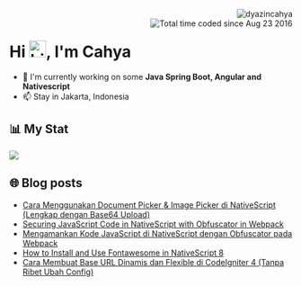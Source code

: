 <img align="right" src="https://komarev.com/ghpvc/?username=dyazincahya" alt="dyazincahya" /><br/>
<img src="https://wakatime.com/badge/user/fd321787-7d82-4766-b987-60584327310e.svg" alt="Total time coded since Aug 23 2016" align="right" />

<h1>Hi <img src="https://user-images.githubusercontent.com/1303154/88677602-1635ba80-d120-11ea-84d8-d263ba5fc3c0.gif" width="30" alt="hi">, I'm Cahya</h1>

- 🏢 I'm currently working on some **Java Spring Boot, Angular and Nativescript**
- 📫 Stay in Jakarta, Indonesia


## 📊 My Stat
<!-- img src="https://github-readme-stats.vercel.app/api?username=dyazincahya&show_icons=true"-->
<img src="https://github-readme-stats.vercel.app/api/wakatime?username=dyazincahya&layout=compact">
<!--img src="https://github-readme-stats.vercel.app/api/top-langs/?username=dyazincahya&layout=compact"-->
<!--img src="https://github-profile-summary-cards.vercel.app/api/cards/repos-per-language?username=dyazincahya"-->


## 🌐 Blog posts
<!-- BLOG-POST-LIST:START -->
- [Cara Menggunakan Document Picker &amp; Image Picker di NativeScript &lpar;Lengkap dengan Base64 Upload&rpar;](https://www.kang-cahya.com/2025/08/cara-menggunakan-document-picker-image.html)
- [Securing JavaScript Code in NativeScript with Obfuscator in Webpack](https://www.kang-cahya.com/2025/07/securing-javascript-code-in.html)
- [Mengamankan Kode JavaScript di NativeScript dengan Obfuscator pada Webpack](https://www.kang-cahya.com/2025/07/mengamankan-kode-javascript-di.html)
- [How to Install and Use Fontawesome in NativeScript 8](https://www.kang-cahya.com/2025/07/how-to-install-and-use-font-awesome-in.html)
- [Cara Membuat Base URL Dinamis dan Flexible di CodeIgniter 4 &lpar;Tanpa Ribet Ubah Config&rpar;](https://www.kang-cahya.com/2025/05/cara-membuat-base-url-dinamis-dan.html)
<!-- BLOG-POST-LIST:END -->
